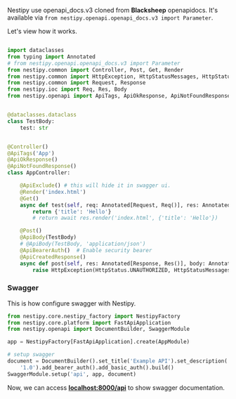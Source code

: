 Nestipy use openapi_docs.v3 cloned from  **Blacksheep** openapidocs.
It's available via `from nestipy.openapi.openapi_docs.v3 import Parameter`.<br/>

Let's view how it works.

```python

import dataclasses
from typing import Annotated
# from nestipy.openapi.openapi_docs.v3 import Parameter
from nestipy.common import Controller, Post, Get, Render
from nestipy.common import HttpException, HttpStatusMessages, HttpStatus
from nestipy.common import Request, Response
from nestipy.ioc import Req, Res, Body
from nestipy.openapi import ApiTags, ApiOkResponse, ApiNotFoundResponse, ApiCreatedResponse, ApiBearerAuth, ApiBody, ApiExclude


@dataclasses.dataclass
class TestBody:
    test: str


@Controller()
@ApiTags('App')
@ApiOkResponse()
@ApiNotFoundResponse()
class AppController:

    @ApiExclude() # this will hide it in swagger ui.
    @Render('index.html')
    @Get()
    async def test(self, req: Annotated[Request, Req()], res: Annotated[Response, Res()]):
        return {'title': 'Hello'}
        # return await res.render('index.html', {'title': 'Hello'})

    @Post()
    @ApiBody(TestBody)
    # @ApiBody(TestBody, 'application/json')
    @ApiBearerAuth()  # Enable security bearer
    @ApiCreatedResponse()
    async def post(self, res: Annotated[Response, Res()], body: Annotated[TestBody, Body()]):
        raise HttpException(HttpStatus.UNAUTHORIZED, HttpStatusMessages.UNAUTHORIZED)
```

### Swagger

This is how configure swagger with Nestipy.

```python
from nestipy.core.nestipy_factory import NestipyFactory
from nestipy.core.platform import FastApiApplication
from nestipy.openapi import DocumentBuilder, SwaggerModule

app = NestipyFactory[FastApiApplication].create(AppModule)

# setup swagger
document = DocumentBuilder().set_title('Example API').set_description('The API description').set_version(
    '1.0').add_bearer_auth().add_basic_auth().build()
SwaggerModule.setup('api', app, document)
```

Now, we can access **[localhost:8000/api](http://localhost:8000/api)** to show swagger documentation.
